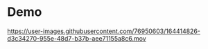 # Demo

https://user-images.githubusercontent.com/76950603/164414826-d3c34270-955e-48d7-b37b-aee71155a8c6.mov

